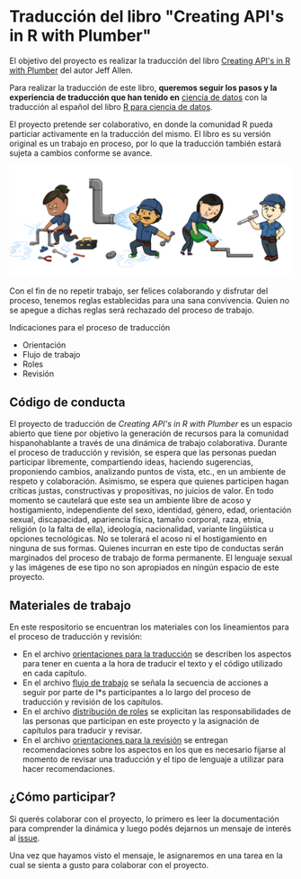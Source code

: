 # Traducción del libro "Creating API's in R with Plumber"

El objetivo del proyecto es realizar la traducción del libro [Creating API's in R with Plumber]("https://www.rplumber.io/docs/index.html") del autor Jeff Allen. 

Para realizar la traducción de este libro, **queremos seguir los pasos y la experiencia de traducción que han tenido en** [ciencia de datos](https://github.com/cienciadedatos) con la traducción al español del libro [R para ciencia de datos](http://es.r4ds.hadley.nz/). 

El proyecto pretende ser colaborativo, en donde la comunidad R pueda particiar activamente en la traducción del mismo. El libro es su versión original es un trabajo en proceso, por lo que la traducción también estará sujeta a cambios conforme se avance.

![](fontanero.png)

Con el fin de no repetir trabajo, ser felices colaborando y disfrutar del proceso, tenemos reglas establecidas para una sana convivencia. Quien no se apegue a dichas reglas será rechazado del proceso de trabajo.

Indicaciones para el proceso de traducción

- Orientación
- Flujo de trabajo
- Roles
- Revisión

## Código de conducta
El proyecto de traducción de _Creating API's in R with Plumber_ es un espacio abierto que tiene por objetivo la generación de recursos para la comunidad hispanohablante a través de una dinámica de trabajo colaborativa. Durante el proceso de traducción y revisión, se espera que las personas puedan participar libremente, compartiendo ideas, haciendo sugerencias, proponiendo cambios, analizando puntos de vista, etc., en un ambiente de respeto y colaboración. Asimismo, se espera que quienes participen hagan críticas justas, constructivas y propositivas, no juicios de valor.
En todo momento se cautelará que este sea un ambiente libre de acoso y hostigamiento, independiente del sexo, identidad, género, edad, orientación sexual, discapacidad, apariencia física, tamaño corporal, raza, etnia, religión (o la falta de ella), ideología, nacionalidad, variante lingüística u opciones tecnológicas. No se tolerará el acoso ni el hostigamiento en ninguna de sus formas. Quienes incurran en este tipo de conductas serán marginados del proceso de trabajo de forma permanente. El lenguaje sexual y las imágenes de ese tipo no son apropiados en ningún espacio de este proyecto.

## Materiales de trabajo

En este respositorio se encuentran los materiales con los lineamientos para el proceso de traducción y revisión:

* En el archivo [orientaciones para la traducción](https://github.com/fontanero-api/descripcion-y-orientaciones/blob/master/orientaciones-traduccion.md) se describen los aspectos para tener en cuenta a la hora de traducir el texto y el código utilizado en cada capítulo.
* En el archivo [flujo de trabajo](https://github.com/fontanero-api/descripcion-y-orientaciones/blob/master/flujo-trabajo.md) se señala la secuencia de acciones a seguir por parte de l*s participantes a lo largo del proceso de traducción y revisión de los capítulos. 
* En el archivo [distribución de roles](https://github.com/fontanero-api/descripcion-y-orientaciones/blob/master/distribucion-roles.md) se explicitan las responsabilidades de las personas que participan en este proyecto y la asignación de capítulos para traducir y revisar.
* En el archivo [orientaciones para la revisión](https://github.com/fontanero-api/descripcion-y-orientaciones/blob/master/orientaciones-revision.md) se entregan recomendaciones sobre los aspectos en los que es necesario fijarse al momento de revisar una traducción y el tipo de lenguaje a utilizar para hacer recomendaciones.

## ¿Cómo participar?

Si querés colaborar con el proyecto, lo primero es leer la documentación para
comprender la dinámica y luego podés dejarnos un mensaje de interés al 
[issue](https://github.com/fontanero-api/descripcion-y-orientaciones/issues/1).

Una vez que hayamos visto el mensaje, le asignaremos en una tarea en la cual
se sienta a gusto para colaborar con el proyecto.
